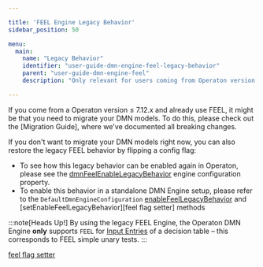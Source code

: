 ```yaml
---

title: 'FEEL Engine Legacy Behavior'
sidebar_position: 50

menu:
  main:
    name: "Legacy Behavior"
    identifier: "user-guide-dmn-engine-feel-legacy-behavior"
    parent: "user-guide-dmn-engine-feel"
    description: "Only relevant for users coming from Operaton version <= 7.12.0"

---
```


If you come from a Operaton version $\leq$ 7.12.x and already use FEEL, it might be that you need to
migrate your DMN models. To do this, please check out the [Migration Guide], where we've documented
all breaking changes.

If you don't want to migrate your DMN models right now, you can also restore the legacy FEEL
behavior by flipping a config flag:

* To see how this legacy behavior can be enabled again in Operaton, please see the
[dmnFeelEnableLegacyBehavior][legacy behavior flag] engine configuration property.
* To enable this behavior in a standalone DMN Engine setup, please refer to the `DefaultDmnEngineConfiguration`
[enableFeelLegacyBehavior][fluent feel flag setter] and [setEnableFeelLegacyBehavior][feel flag setter]
methods

:::note[Heads Up!]
By using the legacy FEEL Engine, the Operaton DMN Engine **only** supports `FEEL` for
<a href="../../../reference/dmn/decision-table/rule.md#input-entry-condition">Input Entries</a> of a decision table – this corresponds to FEEL
simple unary tests.
:::

[legacy behavior flag]: ../../../reference/deployment-descriptors/tags/process-engine.md#dmnFeelEnableLegacyBehavior
[fluent feel flag setter]: https://docs.operaton.org/reference/latest/javadoc/org/operaton/bpm/dmn/engine/impl/DefaultDmnEngineConfiguration.html#enableFeelLegacyBehavior
[feel flag setter](https://docs.operaton.org/reference/latest/javadoc/org/operaton/bpm/dmn/engine/impl/DefaultDmnEngineConfiguration.html#setEnableFeelLegacyBehavior)
